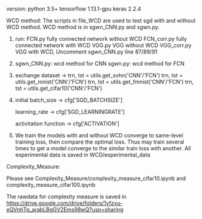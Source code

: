 version: python 3.5+
         tensorflow 1.13.1-gpu
         keras 2.2.4
         
WCD method:
The scripts in file_WCD are used to test sgd with and without WCD method.
WCD method is in sgwn_CNN.py and sgwn.py.

1.  run: FCN.py                 fully connected network without WCD
         FCN_corr.py            fully connected network with WCD
         VGG.py                 VGG without WCD
         VGG_corr.py            VGG with WCD, Uncomment sgwn_CNN.py line 87/89/91

2.  sgwn_CNN.py: wcd method for CNN
    sgwn.py: wcd method for FCN
    
3.  exchange dataset -> trn, tst = utils.get_svhn('CNN'/'FCN')
                        trn, tst = utils.get_mnist('CNN'/'FCN')
                        trn, tst = utils.get_fmnist('CNN'/'FCN')
                        trn, tst = utils.get_cifar10('CNN'/'FCN')
    
4.  initial batch_size -> cfg['SGD_BATCHSIZE'] 

    learning_rate -> cfg['SGD_LEARNINGRATE']

    activitation function -> cfg['ACTIVATION']
    
5. We train the models with and without WCD converge to same-level training loss, then compare the optimal loss. Thus may train several times to get a model converge to the similar train loss with another. All experimental data is saved in WCD/experimental_data     


Complexity_Measure:

Please see Complexity_Measure/complexity_measure_cifar10.ipynb and complexity_measure_cifar100.ipynb

The rawdata for complexity measure is saved in https://drive.google.com/drive/folders/1yfzvu-eQVntjTq_arabLBgGV2Ems98wQ?usp=sharing
